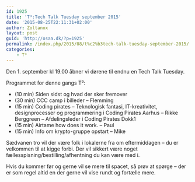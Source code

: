 ```yaml
---
id: 1925
title: 'T³:Tech Talk Tuesday september 2015'
date: '2015-08-25T22:11:31+02:00'
author: Zoltanox
layout: post
guid: 'http://osaa.dk/?p=1925'
permalink: /index.php/2015/08/t%c2%b3tech-talk-tuesday-september-2015/
categories:
    - T³
---
```


Den 1. september kl 19.00 åbner vi dørene til endnu en Tech Talk Tuesday.

Programmet for denne gangs T³:

- (10 min) Siden sidst og hvad der sker fremover
- (30 min) CCC camp i billeder – Flemming
- (15 min) Coding pirates – Teknologisk fantasi, IT-kreativitet, designprocesser og programmering i Coding Pirates Aarhus – Rikke Berggreen – Afdelingsleder i Coding Pirates Dokk1
- (15 min) Airtame how does it work. – Paul
- (15 min) Info om krypto-gruppe opstart – Mike

Sædvanen tro vil der være folk i lokalerne fra om eftermiddagen – du er velkommen til at kigge forbi. Der vil sikkert være noget fællesspisning/bestilling/afhentning du kan være med i.

Hvis du kommer før og gerne vil se mere til spacet, så prøv at spørge – der er som regel altid en der gerne vil vise rundt og fortælle mere.